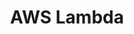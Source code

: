 ---
layout: default
description: AWS Lambda can be used to run serverless tasks from a notebook
shortname: aws_lambda
timestamp: Mon, 14 Feb 2022 15:56:27 GMT
title: AWS Lambda
uuid: 4965a1b8-11be-43e1-886d-d1eb831db276
website_link: '?'
---